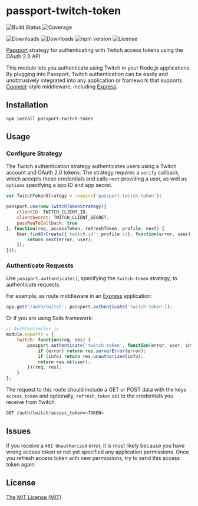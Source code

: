 # passport-twitch-token

![Build Status](https://img.shields.io/travis/ghaiklor/passport-twitch-token.svg)
![Coverage](https://img.shields.io/coveralls/ghaiklor/passport-twitch-token.svg)

![Downloads](https://img.shields.io/npm/dm/passport-twitch-token.svg)
![Downloads](https://img.shields.io/npm/dt/passport-twitch-token.svg)
![npm version](https://img.shields.io/npm/v/passport-twitch-token.svg)
![License](https://img.shields.io/npm/l/passport-twitch-token.svg)

[Passport](http://passportjs.org/) strategy for authenticating with Twitch access tokens using the OAuth 2.0 API.

This module lets you authenticate using Twitch in your Node.js applications.
By plugging into Passport, Twitch authentication can be easily and unobtrusively integrated into any application or framework that supports [Connect](http://www.senchalabs.org/connect/)-style middleware, including [Express](http://expressjs.com/).

## Installation

```shell
npm install passport-twitch-token
```

## Usage

### Configure Strategy

The Twitch authentication strategy authenticates users using a Twitch account and OAuth 2.0 tokens.
The strategy requires a `verify` callback, which accepts these credentials and calls `next` providing a user, as well as `options` specifying a app ID and app secret.

```javascript
var TwitchTokenStrategy = require('passport-twitch-token');

passport.use(new TwitchTokenStrategy({
    clientID: TWITCH_CLIENT_ID,
    clientSecret: TWITCH_CLIENT_SECRET,
    passReqToCallback: true
}, function(req, accessToken, refreshToken, profile, next) {
    User.findOrCreate({'twitch.id': profile.id}, function(error, user) {
        return next(error, user);
    });
}));
```

### Authenticate Requests

Use `passport.authenticate()`, specifying the `twitch-token` strategy, to authenticate requests.

For example, as route middleware in an [Express](http://expressjs.com/) application:

```javascript
app.get('/auth/twitch', passport.authenticate('twitch-token'));
```

Or if you are using Sails framework:

```javascript
// AuthController.js
module.exports = {
    twitch: function(req, res) {
        passport.authenticate('twitch-token', function(error, user, info) {
            if (error) return res.serverError(error);
            if (info) return res.unauthorized(info);
            return res.ok(user);
        })(req, res);
    }
};
```

The request to this route should include a GET or POST data with the keys `access_token` and optionally, `refresh_token` set to the credentials you receive from Twitch.

```bash
GET /auth/twitch?access_token=<TOKEN>
```

## Issues

If you receive a `401 Unauthorized` error, it is most likely because you have wrong access token or not yet specified any application permissions.
Once you refresh access token with new permissions, try to send this access token again.

## License

[The MIT License (MIT)](./LICENSE)
